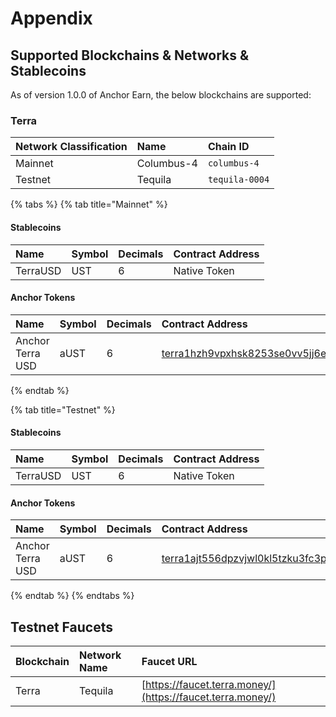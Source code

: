 # Appendix

## Supported Blockchains & Networks & Stablecoins

As of version 1.0.0 of Anchor Earn, the below blockchains are supported:

### Terra

| Network Classification | Name | Chain ID |
| :--- | :--- | :--- |
| Mainnet | Columbus-4 | `columbus-4` |
| Testnet | Tequila | `tequila-0004` |

{% tabs %}
{% tab title="Mainnet" %}
#### Stablecoins

| Name | Symbol | Decimals | Contract Address |
| :--- | :--- | :--- | :--- |
| TerraUSD | UST | 6 | Native Token |

#### Anchor Tokens

| Name | Symbol | Decimals | Contract Address |
| :--- | :--- | :--- | :--- |
| Anchor Terra USD | aUST | 6 | [terra1hzh9vpxhsk8253se0vv5jj6etdvxu3nv8z07zu](https://finder.terra.money/columbus-4/address/terra1hzh9vpxhsk8253se0vv5jj6etdvxu3nv8z07zu) |
{% endtab %}

{% tab title="Testnet" %}
#### Stablecoins

| Name | Symbol | Decimals | Contract Address |
| :--- | :--- | :--- | :--- |
| TerraUSD | UST | 6 | Native Token |

#### Anchor Tokens

| Name | Symbol | Decimals | Contract Address |
| :--- | :--- | :--- | :--- |
| Anchor Terra USD | aUST | 6 | [terra1ajt556dpzvjwl0kl5tzku3fc3p3knkg9mkv8jl](https://finder.terra.money/tequila-0004/address/terra1ajt556dpzvjwl0kl5tzku3fc3p3knkg9mkv8jl) |
{% endtab %}
{% endtabs %}

## Testnet Faucets

| Blockchain | Network Name | Faucet URL |
| :--- | :--- | :--- |
| Terra | Tequila | [https://faucet.terra.money/](https://faucet.terra.money/) |



